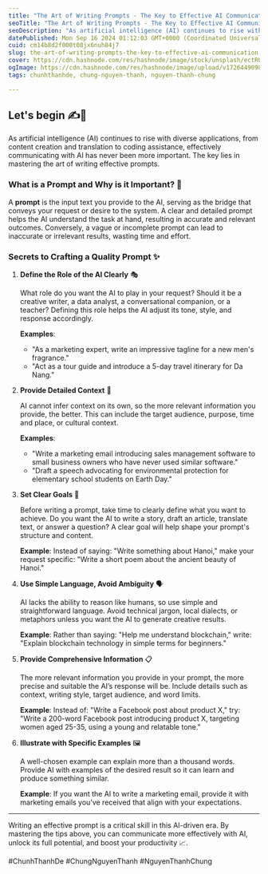 ```yaml
---
title: "The Art of Writing Prompts - The Key to Effective AI Communication 🔥"
seoTitle: "The Art of Writing Prompts - The Key to Effective AI Communication 🔥"
seoDescription: "As artificial intelligence (AI) continues to rise with diverse applications, from content creation and translation to coding assistance, effectively communi"
datePublished: Mon Sep 16 2024 01:12:03 GMT+0000 (Coordinated Universal Time)
cuid: cm14b8d2f000t08jx6nuh84j7
slug: the-art-of-writing-prompts-the-key-to-effective-ai-communication
cover: https://cdn.hashnode.com/res/hashnode/image/stock/unsplash/ectRUZRYrYk/upload/d8ce6a50f21825be4d9c04027f85acd4.jpeg
ogImage: https://cdn.hashnode.com/res/hashnode/image/upload/v1726449098918/b9481f9d-a36f-4020-bb5f-bbe1cea035e4.png
tags: chunhthanhde, chung-nguyen-thanh, nguyen-thanh-chung

---
```


## Let's begin ✍️🤖

As artificial intelligence (AI) continues to rise with diverse applications, from content creation and translation to coding assistance, effectively communicating with AI has never been more important. The key lies in mastering the art of writing effective prompts.

### What is a Prompt and Why is it Important? 🤔

A **prompt** is the input text you provide to the AI, serving as the bridge that conveys your request or desire to the system. A clear and detailed prompt helps the AI understand the task at hand, resulting in accurate and relevant outcomes. Conversely, a vague or incomplete prompt can lead to inaccurate or irrelevant results, wasting time and effort.

### Secrets to Crafting a Quality Prompt ✨

1. **Define the Role of the AI Clearly** 🎭

   What role do you want the AI to play in your request? Should it be a creative writer, a data analyst, a conversational companion, or a teacher? Defining this role helps the AI adjust its tone, style, and response accordingly.

   **Examples**:
   - "As a marketing expert, write an impressive tagline for a new men's fragrance."
   - "Act as a tour guide and introduce a 5-day travel itinerary for Da Nang."

2. **Provide Detailed Context** 🧐

   AI cannot infer context on its own, so the more relevant information you provide, the better. This can include the target audience, purpose, time and place, or cultural context.

   **Examples**:
   - "Write a marketing email introducing sales management software to small business owners who have never used similar software."
   - "Draft a speech advocating for environmental protection for elementary school students on Earth Day."

3. **Set Clear Goals** 🎯

   Before writing a prompt, take time to clearly define what you want to achieve. Do you want the AI to write a story, draft an article, translate text, or answer a question? A clear goal will help shape your prompt's structure and content.

   **Example**:
   Instead of saying: "Write something about Hanoi," make your request specific: "Write a short poem about the ancient beauty of Hanoi."

4. **Use Simple Language, Avoid Ambiguity** 🗣️

   AI lacks the ability to reason like humans, so use simple and straightforward language. Avoid technical jargon, local dialects, or metaphors unless you want the AI to generate creative results.

   **Example**:
   Rather than saying: "Help me understand blockchain," write: "Explain blockchain technology in simple terms for beginners."

5. **Provide Comprehensive Information** 📋

   The more relevant information you provide in your prompt, the more precise and suitable the AI’s response will be. Include details such as context, writing style, target audience, and word limits.

   **Example**:
   Instead of: "Write a Facebook post about product X," try: "Write a 200-word Facebook post introducing product X, targeting women aged 25-35, using a young and relatable tone."

6. **Illustrate with Specific Examples** 🖼️

   A well-chosen example can explain more than a thousand words. Provide AI with examples of the desired result so it can learn and produce something similar.

   **Example**:
   If you want the AI to write a marketing email, provide it with marketing emails you’ve received that align with your expectations.

---

Writing an effective prompt is a critical skill in this AI-driven era. By mastering the tips above, you can communicate more effectively with AI, unlock its full potential, and boost your productivity 📈.

#ChunhThanhDe #ChungNguyenThanh #NguyenThanhChung